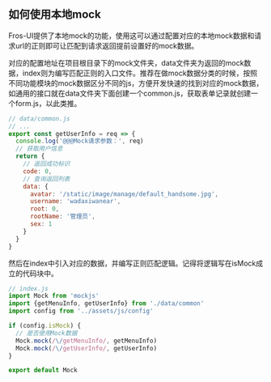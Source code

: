 ## 如何使用本地mock

Fros-UI提供了本地mock的功能，使用这可以通过配置对应的本地mock数据和请求url的正则即可让匹配到请求返回提前设置好的mock数据。

对应的配置地址在项目根目录下的mock文件夹，data文件夹为返回的mock数据，index则为编写匹配正则的入口文件。推荐在做mock数据分类的时候，按照不同功能模块的mock数据区分不同的js，方便开发快速的找到对应的mock数据，如通用的接口就在data文件夹下面创建一个common.js，获取表单记录就创建一个form.js，以此类推。

```javascript
// data/common.js
// ...
export const getUserInfo = req => {
  console.log('@@@Mock请求参数：', req)
  // 获取用户信息
  return {
    // 返回成功标识
    code: 0,
    // 查询返回列表
    data: {
      avatar: '/static/image/manage/default_handsome.jpg',
      username: 'wadaxiwanear',
      root: 0,
      rootName: '管理员',
      sex: 1
    }
  }
}
```

然后在index中引入对应的数据，并编写正则匹配逻辑。记得将逻辑写在isMock成立的代码块中。

```javascript
// index.js
import Mock from 'mockjs'
import {getMenuInfo, getUserInfo} from './data/common'
import config from '../assets/js/config'

if (config.isMock) {
  // 是否使用Mock数据
  Mock.mock(/\/getMenuInfo/, getMenuInfo)
  Mock.mock(/\/getUserInfo/, getUserInfo)
}

export default Mock

```
